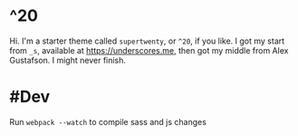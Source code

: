 
^20
===
Hi. I'm a starter theme called `supertwenty`, or `^20`, if you like. I got my start from `_s`, available at https://underscores.me, then got my middle from Alex Gustafson. I might never finish.

#Dev
===
Run `webpack --watch` to compile sass and js changes